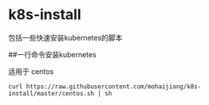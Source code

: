 # k8s-install
包括一些快速安装kubernetes的脚本

##一行命令安装kubernetes

适用于 centos
```
curl https://raw.githubusercontent.com/mohaijiang/k8s-install/master/centos.sh | sh
```